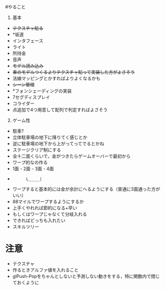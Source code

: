 #やること
1. 基本
- ~~テクスチャ貼る~~
- *坂道
- インタフェース
 - ライト
 - 所持金
- 音声
- ~~モデル読み込み~~
 - ~~車のモデルつくるよりテクスチャ貼って実装した方がよさそう~~
 - 法線マッピングとかすればよりよくなるかも
- ~~シーン管理~~
- *フォンシェーディングの実装
- 7セグディスプレイ
- コライダー
 - 点追加で4つ用意して配列で判定すればよさそう

2. ゲーム性
- 駐車?
 - 立体駐車場の地下に降りてく感じとか
 - 逆に駐車場の地下から上がってってでるとかね
- ステージクリア制にする
 - 全十二面くらいで，金がつきたらゲームオーバーで最初から
 - ワープ的なの作る
 - 1面 - 2面 - 3面 - 4面
 -           L_____|
 - ワープすると基本的には金が余計にへるようにする（普通に3面通った方がいい）
 - 88マイルでワープするようにするか
 - 上手くやれれば節約になる+早い
 - もしくはワープじゃなくて分岐入れる 
  - できればどっちも入れたい
 - スキルツリー
# 注意
- テクスチャ
 - 作るときアルファ値を入れること
 - glPush-Popをちゃんとしないと予測しない動きをする，特に関数内で閉じておくように